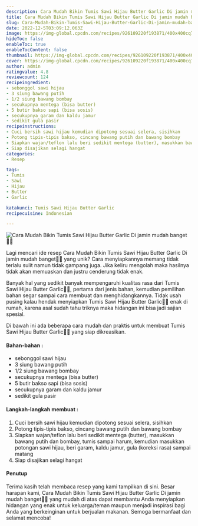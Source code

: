 ```yaml
---
description: Cara Mudah Bikin Tumis Sawi Hijau Butter Garlic Di jamin mudah banget"
title: Cara Mudah Bikin Tumis Sawi Hijau Butter Garlic Di jamin mudah banget
slug: Cara-Mudah-Bikin-Tumis-Sawi-Hijau-Butter-Garlic-Di-jamin-mudah-banget
date: 2022-12-5T03:09:12.063Z
image: https://img-global.cpcdn.com/recipes/926109220f193871/400x400cq70/photo.jpg
hideToc: false
enableToc: true
enableTocContent: false
thumbnail: https://img-global.cpcdn.com/recipes/926109220f193871/400x400cq70/photo.jpg
cover: https://img-global.cpcdn.com/recipes/926109220f193871/400x400cq70/photo.jpg
author: admin
ratingvalue: 4.8
reviewcount: 124
recipeingredient:
- sebonggol sawi hijau
- 3 siung bawang putih
- 1/2 siung bawang bombay
- secukupnya mentega (bisa butter)
- 5 butir bakso sapi (bisa sosis)
- secukupnya garam dan kaldu jamur
- sedikit gula pasir
recipeinstructions:
- Cuci bersih sawi hijau kemudian dipotong sesuai selera, sisihkan
- Potong tipis-tipis bakso, cincang bawang putih dan bawang bombay
- Siapkan wajan/teflon lalu beri sedikit mentega (butter), masukkan bawang putih dan bombay, tumis sampai harum, kemudian masukkan potongan sawi hijau, beri garam, kaldu jamur, gula (koreksi rasa) sampai matang
- Siap disajikan selagi hangat
categories:
- Resep

tags:
- Tumis
- Sawi
- Hijau
- Butter
- Garlic

katakunci: Tumis Sawi Hijau Butter Garlic
recipecuisine: Indonesian

---
```


![Cara Mudah Bikin Tumis Sawi Hijau Butter Garlic Di jamin mudah banget👩‍🍳](https://img-global.cpcdn.com/recipes/926109220f193871/400x400cq70/photo.jpg)

Lagi mencari ide resep Cara Mudah Bikin Tumis Sawi Hijau Butter Garlic Di jamin mudah banget👩‍🍳 yang unik? Cara menyiapkannya memang tidak terlalu sulit namun tidak gampang juga. Jika keliru mengolah maka hasilnya tidak akan memuaskan dan justru cenderung tidak enak.

Banyak hal yang sedikit banyak mempengaruhi kualitas rasa dari Tumis Sawi Hijau Butter Garlic👩‍🍳, pertama dari jenis bahan, kemudian pemilihan bahan segar sampai cara membuat dan menghidangkannya. Tidak usah pusing kalau hendak menyiapkan Tumis Sawi Hijau Butter Garlic👩‍🍳 enak di rumah, karena asal sudah tahu triknya maka hidangan ini bisa jadi sajian spesial.

Di bawah ini ada beberapa cara mudah dan praktis untuk membuat Tumis Sawi Hijau Butter Garlic👩‍🍳 yang siap dikreasikan.

<!--inarticleads1-->

#### Bahan-bahan :

- sebonggol sawi hijau
- 3 siung bawang putih
- 1/2 siung bawang bombay
- secukupnya mentega (bisa butter)
- 5 butir bakso sapi (bisa sosis)
- secukupnya garam dan kaldu jamur
- sedikit gula pasir

<!--inarticleads2-->

#### Langkah-langkah membuat :

1. Cuci bersih sawi hijau kemudian dipotong sesuai selera, sisihkan
1. Potong tipis-tipis bakso, cincang bawang putih dan bawang bombay
1. Siapkan wajan/teflon lalu beri sedikit mentega (butter), masukkan bawang putih dan bombay, tumis sampai harum, kemudian masukkan potongan sawi hijau, beri garam, kaldu jamur, gula (koreksi rasa) sampai matang
1. Siap disajikan selagi hangat

#### Penutup

Terima kasih telah membaca resep yang kami tampilkan di sini. Besar harapan kami, Cara Mudah Bikin Tumis Sawi Hijau Butter Garlic Di jamin mudah banget👩‍🍳 yang mudah di atas dapat membantu Anda menyiapkan hidangan yang enak untuk keluarga/teman maupun menjadi inspirasi bagi Anda yang berkeinginan untuk berjualan makanan. Semoga bermanfaat dan selamat mencoba!